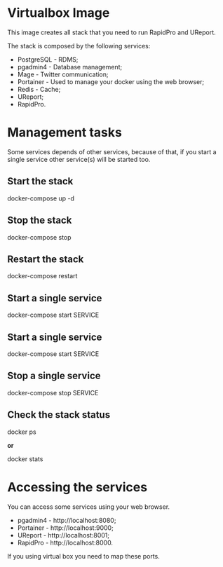# Virtualbox Image

This image creates all stack that you need to run RapidPro and UReport.

The stack is composed by the following services:
* PostgreSQL - RDMS;
* pgadmin4 - Database management;
* Mage - Twitter communication;
* Portainer - Used to manage your docker using the web browser;
* Redis - Cache;
* UReport;
* RapidPro.

# Management tasks

Some services depends of other services, because of that, if you start a single service other service(s) will be started too.

## Start the stack

docker-compose up -d

## Stop the stack

docker-compose stop

## Restart the stack

docker-compose restart

## Start a single service

docker-compose start SERVICE

## Start a single service

docker-compose start SERVICE

## Stop a single service

docker-compose stop SERVICE

## Check the stack status

docker ps

**or**

docker stats

# Accessing the services

You can access some services using your web browser.

* pgadmin4 - http://localhost:8080;
* Portainer - http://localhost:9000;
* UReport - http://localhost:8001;
* RapidPro - http://localhost:8000.

If you using virtual box you need to map these ports.
